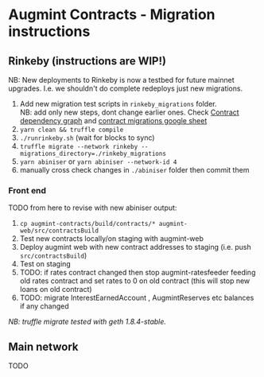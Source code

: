 # Augmint Contracts - Migration instructions

## Rinkeby (instructions are WIP!)

NB: New deployments to Rinkeby is now a testbed for future mainnet upgrades. I.e. we shouldn't do complete redeploys just new migrations.

1.  Add new migration test scripts in `rinkeby_migrations` folder.  
    NB: add only new steps, dont change earlier ones. Check [Contract dependency graph](docs/contractDependencies.png) and [contract migrations google sheet](https://docs.google.com/spreadsheets/d/1qTbWroOfUV3OqEjlD3LmsqCGB7WpF99e0UYpjvsZPvk/edit?usp=sharing)
1.  `yarn clean && truffle compile`
1.  `./runrinkeby.sh` (wait for blocks to sync)
1.  `truffle migrate --network rinkeby --migrations_directory=./rinkeby_migrations`
1.  `yarn abiniser` or `yarn abiniser --network-id 4`
1.  manually cross check changes in `./abiniser` folder then commit them

### Front end

TODO from here to revise with new abiniser output:

1.  `cp augmint-contracts/build/contracts/* augmint-web/src/contractsBuild`
1.  Test new contracts locally/on staging with augmint-web
1.  Deploy augmint web with new contract addresses to staging (i.e. push `src/contractsBuild`)
1.  Test on staging
1.  TODO: if rates contract changed then stop augmint-ratesfeeder feeding old rates contract and set rates to 0 on old contract (this will stop new loans on old contract)
1.  TODO: migrate InterestEarnedAccount , AugmintReserves etc balances if any changed

_NB: truffle migrate tested with geth 1.8.4-stable._

## Main network

TODO
